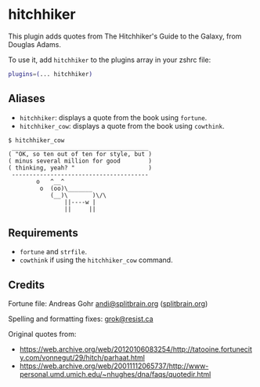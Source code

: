 # hitchhiker

This plugin adds quotes from The Hitchhiker's Guide to the Galaxy, from Douglas Adams.

To use it, add `hitchhiker` to the plugins array in your zshrc file:

```zsh
plugins=(... hitchhiker)
```

## Aliases

- `hitchhiker`: displays a quote from the book using `fortune`.
- `hitchhiker_cow`: displays a quote from the book using `cowthink`.

```console
$ hitchhiker_cow
 _______________________________________
( "OK, so ten out of ten for style, but )
( minus several million for good        )
( thinking, yeah? "                     )
 ---------------------------------------
        o   ^__^
         o  (oo)\_______
            (__)\       )\/\
                ||----w |
                ||     ||
```

## Requirements

- `fortune` and `strfile`.
- `cowthink` if using the `hitchhiker_cow` command.

## Credits

Fortune file: Andreas Gohr <andi@splitbrain.org> ([splitbrain.org](https://www.splitbrain.org/projects/fortunes/hg2g))

Spelling and formatting fixes: <grok@resist.ca>

Original quotes from:

- <https://web.archive.org/web/20120106083254/http://tatooine.fortunecity.com/vonnegut/29/hitch/parhaat.html>
- <https://web.archive.org/web/20011112065737/http://www-personal.umd.umich.edu/~nhughes/dna/faqs/quotedir.html>
